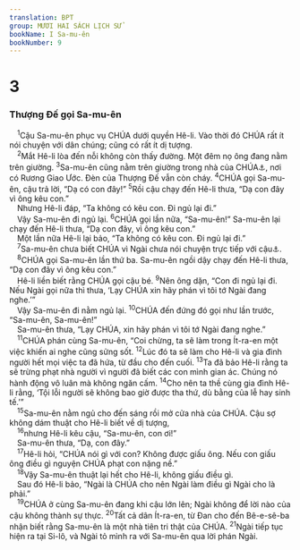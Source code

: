 ```yaml
---
translation: BPT
group: MƯƠI HAI SÁCH LỊCH SỬ
bookName: I Sa-mu-ên 
bookNumber: 9
---
```


<div class="title"><h1>3</h1><h3>Thượng Đế gọi Sa-mu-ên</h3></div>
<span class="verse 1sa_3_1"> <sup>1</sup>Cậu Sa-mu-ên phục vụ CHÚA dưới quyền Hê-li. Vào thời đó CHÚA rất ít nói chuyện với dân chúng; cũng có rất ít dị tượng.<br/></span>
<span class="verse 1sa_3_2"> <sup>2</sup>Mắt Hê-li lòa đến nỗi không còn thấy đường. Một đêm nọ ông đang nằm trên giường.</span>
<span class="verse 1sa_3_3"><sup>3</sup>Sa-mu-ên cũng nằm trên giường trong nhà của CHÚA<a data-toggle="tooltip" data-placement="bottom" title="Đây có thể là Lều Thánh ở Si-lô, nơi dân chúng đến thờ phụng CHÚA hay là một khu rộng mà người ta dựng Lều Thánh.">⚓</a>, nơi có Rương Giao Ước. Đèn của Thượng Đế vẫn còn cháy.</span>
<span class="verse 1sa_3_4"><sup>4</sup>CHÚA gọi Sa-mu-ên, cậu trả lời, “Dạ có con đây!”</span>
<span class="verse 1sa_3_5"><sup>5</sup>Rồi cậu chạy đến Hê-li thưa, “Dạ con đây vì ông kêu con.”<br/> Nhưng Hê-li đáp, “Ta không có kêu con. Đi ngủ lại đi.”<br/> Vậy Sa-mu-ên đi ngủ lại.</span>
<span class="verse 1sa_3_6"><sup>6</sup>CHÚA gọi lần nữa, “Sa-mu-ên!” Sa-mu-ên lại chạy đến Hê-li thưa, “Dạ con đây, vì ông kêu con.”<br/> Một lần nữa Hê-li lại bảo, “Ta không có kêu con. Đi ngủ lại đi.”<br/></span>
<span class="verse 1sa_3_7"> <sup>7</sup>Sa-mu-ên chưa biết CHÚA vì Ngài chưa nói chuyện trực tiếp với cậu<a data-toggle="tooltip" data-placement="bottom" title="Nguyên văn, “Lời của CHÚA chưa được tỏ ra cho Sa-mu-ên.”">⚓</a>.<br/></span>
<span class="verse 1sa_3_8"> <sup>8</sup>CHÚA gọi Sa-mu-ên lần thứ ba. Sa-mu-ên ngồi dậy chạy đến Hê-li thưa, “Dạ con đây vì ông kêu con.”<br/> Hê-li liền biết rằng CHÚA gọi cậu bé.</span>
<span class="verse 1sa_3_9"><sup>9</sup>Nên ông dặn, “Con đi ngủ lại đi. Nếu Ngài gọi nữa thì thưa, ‘Lạy CHÚA xin hãy phán vì tôi tớ Ngài đang nghe.’”<br/> Vậy Sa-mu-ên đi nằm ngủ lại.</span>
<span class="verse 1sa_3_10"><sup>10</sup>CHÚA đến đứng đó gọi như lần trước, “Sa-mu-ên, Sa-mu-ên!”<br/> Sa-mu-ên thưa, “Lạy CHÚA, xin hãy phán vì tôi tớ Ngài đang nghe.”<br/></span>
<span class="verse 1sa_3_11"> <sup>11</sup>CHÚA phán cùng Sa-mu-ên, “Coi chừng, ta sẽ làm trong Ít-ra-en một việc khiến ai nghe cũng sửng sốt.</span>
<span class="verse 1sa_3_12"><sup>12</sup>Lúc đó ta sẽ làm cho Hê-li và gia đình người hết mọi việc ta đã hứa, từ đầu cho đến cuối.</span>
<span class="verse 1sa_3_13"><sup>13</sup>Ta đã bảo Hê-li rằng ta sẽ trừng phạt nhà người vì người đã biết các con mình gian ác. Chúng nó hành động vô luân mà không ngăn cấm.</span>
<span class="verse 1sa_3_14"><sup>14</sup>Cho nên ta thề cùng gia đình Hê-li rằng, ‘Tội lỗi người sẽ không bao giờ được tha thứ, dù bằng của lễ hay sinh tế.’”<br/></span>
<span class="verse 1sa_3_15"> <sup>15</sup>Sa-mu-ên nằm ngủ cho đến sáng rồi mở cửa nhà của CHÚA. Cậu sợ không dám thuật cho Hê-li biết về dị tượng,<br/></span>
<span class="verse 1sa_3_16"> <sup>16</sup>nhưng Hê-li kêu cậu, “Sa-mu-ên, con ơi!”<br/> Sa-mu-ên thưa, “Dạ, con đây.”<br/></span>
<span class="verse 1sa_3_17"> <sup>17</sup>Hê-li hỏi, “CHÚA nói gì với con? Không được giấu ông. Nếu con giấu ông điều gì nguyện CHÚA phạt con nặng nề.”<br/></span>
<span class="verse 1sa_3_18"> <sup>18</sup>Vậy Sa-mu-ên thuật lại hết cho Hê-li, không giấu điều gì.<br/> Sau đó Hê-li bảo, “Ngài là CHÚA cho nên Ngài làm điều gì Ngài cho là phải.”<br/></span>
<span class="verse 1sa_3_19"> <sup>19</sup>CHÚA ở cùng Sa-mu-ên đang khi cậu lớn lên; Ngài không để lời nào của cậu không thành sự thực.</span>
<span class="verse 1sa_3_20"><sup>20</sup>Tất cả dân Ít-ra-en, từ Đan cho đến Bê-e-sê-ba nhận biết rằng Sa-mu-ên là một nhà tiên tri thật của CHÚA.</span>
<span class="verse 1sa_3_21"><sup>21</sup>Ngài tiếp tục hiện ra tại Si-lô, và Ngài tỏ mình ra với Sa-mu-ên qua lời phán Ngài.<br/></span>
